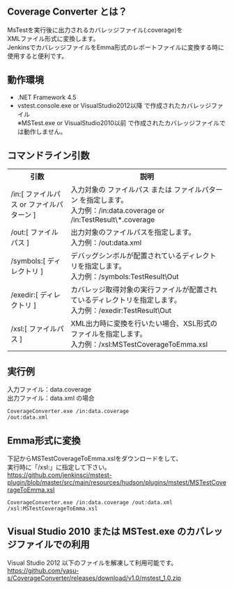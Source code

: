 Coverage Converter とは？
-------  
MsTestを実行後に出力されるカバレッジファイル(.coverage)を  
XMLファイル形式に変換します。  
JenkinsでカバレッジファイルをEmma形式のレポートファイルに変換する時に  
使用すると便利です。  


動作環境
-------  

* .NET Framework 4.5  
* vstest.console.exe or VisualStudio2012以降 で作成されたカバレッジファイル  
※MSTest.exe or VisualStudio2010以前 で作成されたカバレッジファイルでは動作しません。  

コマンドライン引数
-------
<table>
<tr>
  <th>引数</th>
  <th>説明</th>
</tr>
<tr>
  <td>/in:[ ファイルパス or ファイルパターン ]</td>
  <td>
    入力対象の ファイルパス または ファイルパターン を指定します。<br />
    入力例：/in:data.coverage or /in:TestResult\*.coverage
  </td>
</tr>
<tr>
  <td>/out:[ ファイルパス ]</td>
  <td>
    出力対象のファイルパスを指定します。<br />
    入力例：/out:data.xml
  </td>
</tr>
<tr>
  <td>/symbols:[ ディレクトリ ]</td>
  <td>
    デバッグシンボルが配置されているディレクトリを指定します。<br />
    入力例：/symbols:TestResult\Out
  </td>
</tr>
<tr>
  <td>/exedir:[ ディレクトリ ]</td>
  <td>
    カバレッジ取得対象の実行ファイルが配置されているディレクトリを指定します。<br />
    入力例：/exedir:TestResult\Out
  </td>
</tr>
<tr>
  <td>/xsl:[ ファイルパス ]</td>
  <td>
    XML出力時に変換を行いたい場合、XSL形式のファイルを指定します。<br />
    入力例：/xsl:MSTestCoverageToEmma.xsl
  </td>
</tr>
</table>



実行例
-------
入力ファイル：data.coverage  
出力ファイル：data.xml の場合  

<code>CoverageConverter.exe /in:data.coverage /out:data.xml</code>



Emma形式に変換
------- 
下記からMSTestCoverageToEmma.xslをダウンロードをして、  
実行時に「/xsl:」に指定して下さい。  
https://github.com/jenkinsci/mstest-plugin/blob/master/src/main/resources/hudson/plugins/mstest/MSTestCoverageToEmma.xsl  

<code>CoverageConverter.exe /in:data.coverage /out:data.xml /xsl:MSTestCoverageToEmma.xsl</code>


Visual Studio 2010 または MSTest.exe のカバレッジファイルでの利用  
-------  

Visual Studio 2012
以下のファイルを解凍して利用可能です。
https://github.com/yasu-s/CoverageConverter/releases/download/v1.0/mstest_1.0.zip  